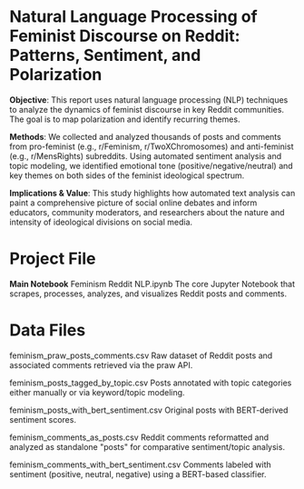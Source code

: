 # Natural Language Processing of Feminist Discourse on Reddit: Patterns, Sentiment, and Polarization

**Objective**: This report uses natural language processing (NLP) techniques to analyze the dynamics of feminist discourse in key Reddit communities. The goal is to map polarization and identify recurring themes.

**Methods**: 
We collected and analyzed thousands of posts and comments from pro-feminist (e.g., r/Feminism, r/TwoXChromosomes) and anti-feminist (e.g., r/MensRights) subreddits. Using automated sentiment analysis and topic modeling, we identified emotional tone (positive/negative/neutral) and key themes on both sides of the feminist ideological spectrum.

**Implications & Value**:
This study highlights how automated text analysis can paint a comprehensive picture of social online debates and inform educators, community moderators, and researchers about the nature and intensity of ideological divisions on social media.

# Project File

**Main Notebook** Feminism Reddit NLP.ipynb
The core Jupyter Notebook that scrapes, processes, analyzes, and visualizes Reddit posts and comments. 

# Data Files

feminism_praw_posts_comments.csv
Raw dataset of Reddit posts and associated comments retrieved via the praw API.

feminism_posts_tagged_by_topic.csv
Posts annotated with topic categories either manually or via keyword/topic modeling.

feminism_posts_with_bert_sentiment.csv
Original posts with BERT-derived sentiment scores.

feminism_comments_as_posts.csv
Reddit comments reformatted and analyzed as standalone "posts" for comparative sentiment/topic analysis.

feminism_comments_with_bert_sentiment.csv
Comments labeled with sentiment (positive, neutral, negative) using a BERT-based classifier.

